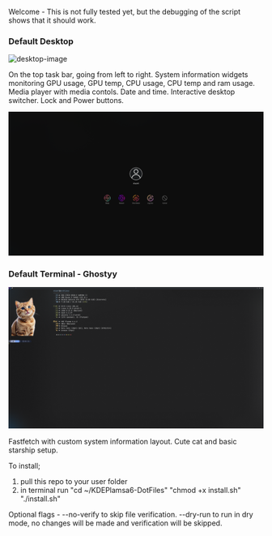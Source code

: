 Welcome - This is not fully tested yet, but the debugging of the script shows that it should work.

### Default Desktop

![desktop-image](/Images/Desktop%20example-1.png)

On the top task bar, going from left to right. System information widgets monitoring GPU usage, GPU temp, CPU usage, CPU temp and ram usage. Media player with media contols. Date and time. Interactive desktop switcher. Lock and Power buttons.

![power-options](/Images/Power-options.png)

### Default Terminal - Ghostyy

![termial-image](/Images/Terminal.png)

Fastfetch with custom system information layout. Cute cat and basic starship setup.

To install;

1. pull this repo to your user folder
2. in terminal run "cd ~/KDEPlamsa6-DotFiles" "chmod +x install.sh" "./install.sh"

Optional flags - --no-verify to skip file verification. --dry-run to run in dry mode, no changes will be made and verification will be skipped.